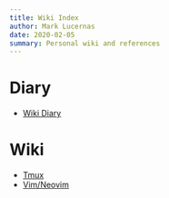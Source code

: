 ```yaml
---
title: Wiki Index
author: Mark Lucernas
date: 2020-02-05
summary: Personal wiki and references
---
```


# Diary

  - [Wiki Diary](diary/diary.md)

# Wiki

  - [Tmux](tmux/index)
  - [Vim/Neovim](vim/index)

